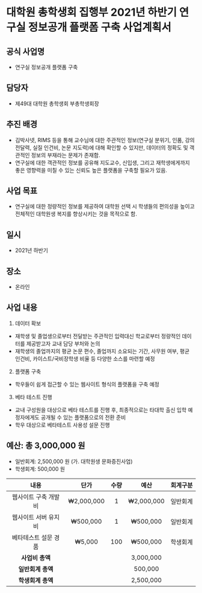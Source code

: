 대학원 총학생회 집행부 2021년 하반기 연구실 정보공개 플랫폼 구축 사업계획서
===

## 공식 사업명
- 연구실 정보공개 플랫폼 구축

## 담당자
- 제49대 대학원 총학생회 부총학생회장

## 추진 배경
- 김박사넷, RIMS 등을 통해 교수님에 대한 주관적인 정보(연구실 분위기, 인품, 강의 전달력, 실질 인건비, 논문 지도력)에 대해 확인할 수 있지만, 데이터의 정확도 및 객관적인 정보의 부재라는 문제가 존재함. 
- 연구실에 대한 객관적인 정보를 공유해 지도교수, 신입생, 그리고 재학생에게까지 좋은 영향력을 미칠 수 있는 신뢰도 높은 플랫폼을 구축할 필요가 있음. 

## 사업 목표
- 연구실에 대한 정량적인 정보를 제공하여 대학원 선택 시 학생들의 편의성을 높이고 전체적인 대학원생 복지를 향상시키는 것을 목적으로 함.

## 일시
- 2021년 하반기

## 장소
- 온라인

## 사업 내용
1. 데이터 확보 
- 재학생 및 졸업생으로부터 전달받는 주관적인 입력대신 학교로부터 정량적인 데이터를 제공받고자 교내 담당 부처와 논의
- 재학생의 졸업까지의 평균 논문 편수, 졸업까지 소요되는 기간, 사무원 여부, 평균 인건비, 카이스트/국비장학생 비율 등 다양한 소스를 마련할 예정

2. 플랫폼 구축 
- 학우들이 쉽게 접근할 수 있는 웹사이트 형식의 플랫폼을 구축 예정 

3. 베타 테스트 진행
- 교내 구성원을 대상으로 베타 테스트를 진행 후, 최종적으로는 타대학 출신 입학 예정자에게도 공개될 수 있는 플랫폼으로의 전환 준비 
- 학우 대상으로 베타테스트 사용성 설문 진행

## 예산: 총 3,000,000 원
- 일반회계: 2,500,000 원 (가. 대학원생 문화증진사업)
- 학생회계: 500,000 원

| **내용** | **단가** | **수량** | **예산** | **회계구분** | 
|:---:|:---:|:---:|:---:|:---:| 
| 웹사이트 구축 개발비 | ₩2,000,000 | 1   | ₩2,000,000 | 일반회계 | 
| 웹사이트 서버 유지비 | ₩500,000   | 1   | ₩500,000   | 일반회계 | 
| 베타테스트 설문 경품 | ₩5,000     | 100 | ₩500,000   | 학생회계 | 
| **사업비 총액** |  |  | 3,000,000 | | 
| **일반회계 총액** |  |  | 500,000 | | 
| **학생회계 총액** |  |  | 2,500,000 | | 
